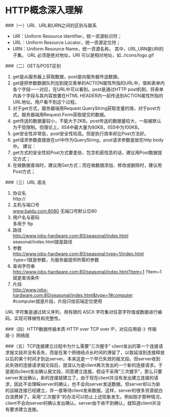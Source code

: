 HTTP概念深入理解
===

###（一）URI、URL和URN之间的区别与联系
* URI：Uniform Resource Identifier，统一资源标识符；
* URL：Uniform Resource Locator，统一资源定位符；
* URN：Uniform Resource Name，统一资源名称。
其中，URL,URN是URI的子集。
URL 必须是绝对地址，URI 可以是相对地址，如../icons/logo.gif

###（二）GET与POST区别
1. get是从服务器上获取数据，post是向服务器传送数据。
2. get是把参数数据队列加到提交表单的ACTION属性所指的URL中，值和表单内各个字段一一对应，在URL中可以看到。post是通过HTTP post机制，将表单内各个字段与其内容放置在HTML HEADER内一起传送到ACTION属性所指的URL地址。用户看不到这个过程。
3. 对于get方式，服务器端用Request.QueryString获取变量的值，对于post方式，服务器端用Request.Form获取提交的数据。
4. get传送的数据量较小，不能大于2KB。post传送的数据量较大，一般被默认为不受限制。但理论上，IIS4中最大量为80KB，IIS5中为100KB。
5. get安全性非常低，post安全性较高。但是执行效率却比Post方法好。
6. get请求参数直接放在url中作为QueryString，post请求参数是放在http body中。
建议：
1. get方式的安全性较Post方式要差些，包含机密信息的话，建议用Post数据提交方式；
2. 在做数据查询时，建议用Get方式；而在做数据添加、修改或删除时，建议用Post方式；

###（三）URL 语法
1. 协议名  
   http://
2. 主机与端口号  
   www.baidu.com:8080 无端口号默认位80
3. 用户名与密码  
   多用于 ftp
4. 路径  
   http://www.jobs-hardware.com:80/seasonal/index.html  
   seasonal/index.html就是路径
5. 参数  
   http://www.jobs-hardware.com:80/seasonal:type=1/index.html  
   :type=1就是参数，为服务器提供所需的参数
6. 查询字符串  
  http://www.jobs-hardware.com:80/seasonal/index.html?item=1
?item=1就是查询条件
7. 片段  
  http://www.jobs-hardware.com:80/seasonal/index.html&type=1#computer  
  \#computer就是片段，片段只给前端定位使用

URL 字符集是通过转义序列，用有限的 ASCII 字符集对任意字符值或数据进行编码，实现可移植性和完整性。

###（四）HTTP数据传输本质
HTTP over TCP over IP，对应应用层-》传输层-》网络层

###（五）TCP连接建立过程中为什么需要“三次握手”
client发出的第一个连接请求报文段并没有丢失，而是在某个网络结点长时间的滞留了，以致延误到连接释放以后的某个时间才到达server。本来这是一个早已失效的报文段。但server收到此失效的连接请求报文段后，就误认为是client再次发出的一个新的连接请求。于是就向client发出确认报文段，同意建立连接。假设不采用“三次握手”，那么只要server发出确认，新的连接就建立了。由于现在client并没有发出建立连接的请求，因此不会理睬server的确认，也不会向server发送数据。但server却以为新的运输连接已经建立，并一直等待client发来数据。这样，server的很多资源就白白浪费掉了。采用“三次握手”的办法可以防止上述现象发生。例如刚才那种情况，client不会向server的确认发出确认。server由于收不到确认，就知道client并没有要求建立连接。

